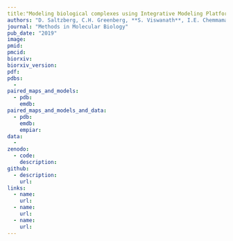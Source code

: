 ```yaml
---
title:"Modeling biological complexes using Integrative Modeling Platform, Biomolecular Simulations Series"
authors: "D. Saltzberg, C.H. Greenberg, **S. Viswanath**, I.E. Chemmama, B. Webb, R. Pellarin, I. Echeverria, A. Sali"
journal: "Methods in Molecular Biology"
pub_date: "2019"
image: 
pmid: 
pmcid: 
biorxiv:
biorxiv_version:
pdf: 
pdbs:
  - 
paired_maps_and_models:
  - pdb: 
    emdb: 
paired_maps_and_models_and_data:
  - pdb: 
    emdb: 
    empiar: 
data:
  - 
zenodo:
  - code: 
    description: 
github:
  - description: 
    url: 
links:
  - name: 
    url: 
  - name: 
    url: 
  - name: 
    url: 
---
```

